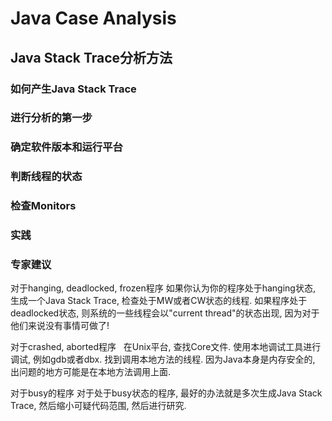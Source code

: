 # Java Case Analysis

## Java Stack Trace分析方法

### 如何产生Java Stack Trace

### 进行分析的第一步

### 确定软件版本和运行平台

### 判断线程的状态

### 检查Monitors

### 实践

### 专家建议

  对于hanging, deadlocked, frozen程序
    如果你认为你的程序处于hanging状态, 生成一个Java Stack Trace, 检查处于MW或者CW状态的线程.
    如果程序处于deadlocked状态, 则系统的一些线程会以"current thread"的状态出现, 因为对于他们来说没有事情可做了!
    
  对于crashed, aborted程序
    在Unix平台, 查找Core文件. 使用本地调试工具进行调试, 例如gdb或者dbx.
    找到调用本地方法的线程. 因为Java本身是内存安全的, 出问题的地方可能是在本地方法调用上面.
    
  对于busy的程序
    对于处于busy状态的程序, 最好的办法就是多次生成Java Stack Trace, 然后缩小可疑代码范围, 然后进行研究.

